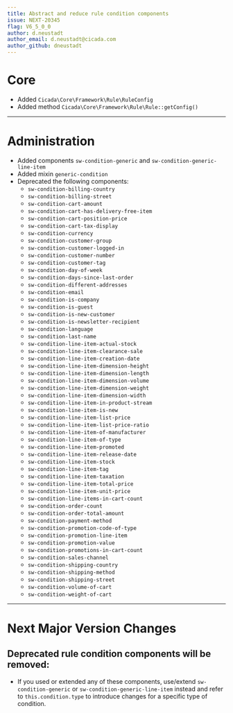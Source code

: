 ```yaml
---
title: Abstract and reduce rule condition components
issue: NEXT-20345
flag: V6_5_0_0
author: d.neustadt
author_email: d.neustadt@cicada.com
author_github: dneustadt
---
```

# Core
* Added `Cicada\Core\Framework\Rule\RuleConfig`
* Added method `Cicada\Core\Framework\Rule\Rule::getConfig()`
___
# Administration
* Added components `sw-condition-generic` and `sw-condition-generic-line-item`
* Added mixin `generic-condition`
* Deprecated the following components:
    * `sw-condition-billing-country`
    * `sw-condition-billing-street`
    * `sw-condition-cart-amount`
    * `sw-condition-cart-has-delivery-free-item`
    * `sw-condition-cart-position-price`
    * `sw-condition-cart-tax-display`
    * `sw-condition-currency`
    * `sw-condition-customer-group`
    * `sw-condition-customer-logged-in`
    * `sw-condition-customer-number`
    * `sw-condition-customer-tag`
    * `sw-condition-day-of-week`
    * `sw-condition-days-since-last-order`
    * `sw-condition-different-addresses`
    * `sw-condition-email`
    * `sw-condition-is-company`
    * `sw-condition-is-guest`
    * `sw-condition-is-new-customer`
    * `sw-condition-is-newsletter-recipient`
    * `sw-condition-language`
    * `sw-condition-last-name`
    * `sw-condition-line-item-actual-stock`
    * `sw-condition-line-item-clearance-sale`
    * `sw-condition-line-item-creation-date`
    * `sw-condition-line-item-dimension-height`
    * `sw-condition-line-item-dimension-length`
    * `sw-condition-line-item-dimension-volume`
    * `sw-condition-line-item-dimension-weight`
    * `sw-condition-line-item-dimension-width`
    * `sw-condition-line-item-in-product-stream`
    * `sw-condition-line-item-is-new`
    * `sw-condition-line-item-list-price`
    * `sw-condition-line-item-list-price-ratio`
    * `sw-condition-line-item-of-manufacturer`
    * `sw-condition-line-item-of-type`
    * `sw-condition-line-item-promoted`
    * `sw-condition-line-item-release-date`
    * `sw-condition-line-item-stock`
    * `sw-condition-line-item-tag`
    * `sw-condition-line-item-taxation`
    * `sw-condition-line-item-total-price`
    * `sw-condition-line-item-unit-price`
    * `sw-condition-line-items-in-cart-count`
    * `sw-condition-order-count`
    * `sw-condition-order-total-amount`
    * `sw-condition-payment-method`
    * `sw-condition-promotion-code-of-type`
    * `sw-condition-promotion-line-item`
    * `sw-condition-promotion-value`
    * `sw-condition-promotions-in-cart-count`
    * `sw-condition-sales-channel`
    * `sw-condition-shipping-country`
    * `sw-condition-shipping-method`
    * `sw-condition-shipping-street`
    * `sw-condition-volume-of-cart`
    * `sw-condition-weight-of-cart`

___
# Next Major Version Changes
## Deprecated rule condition components will be removed:
* If you used or extended any of these components, use/extend `sw-condition-generic` or `sw-condition-generic-line-item` instead and refer to `this.condition.type` to introduce changes for a specific type of condition. 
